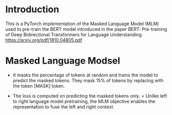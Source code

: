 # Introduction

This is a PyTorch implementation of the Masked Language Model (MLM) used to pre-train the BERT model introduced in the paper BERT: Pre-training of Deep Bidirectional Transformers for Language Understanding. https://arxiv.org/pdf/1810.04805.pdf

# Masked Language Modsel
- It masks the percentage of tokens at random and trains the model to predict the masked tokens. They mask 15% of tokens by replacing with the token [MASK] token.

- The loss is computed on predicting the masked tokens only. 
= Unlike left to right language model pretraining, the MLM objective enables the representation to fuse the left and right context.